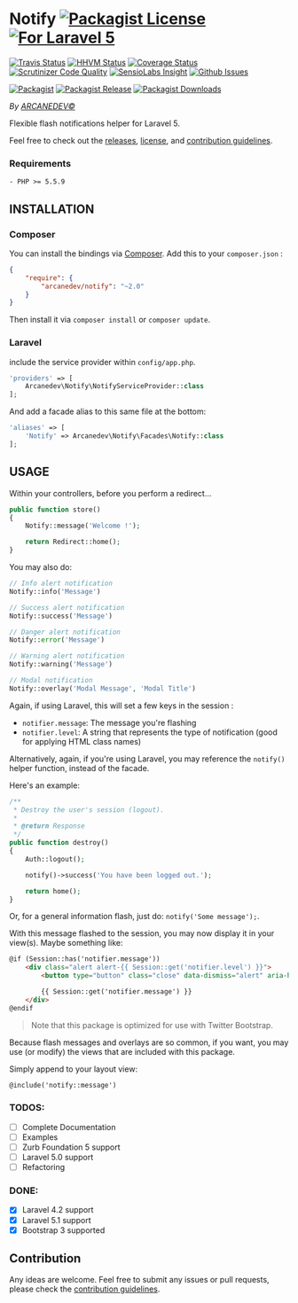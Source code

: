 # Notify [![Packagist License][badge_license]](LICENSE.md) [![For Laravel 5][badge_laravel]](https://github.com/ARCANEDEV/Notify)

[![Travis Status][badge_build]](https://travis-ci.org/ARCANEDEV/Notify)
[![HHVM Status][badge_hhvm]](http://hhvm.h4cc.de/package/arcanedev/notify)
[![Coverage Status][badge_coverage]](https://scrutinizer-ci.com/g/ARCANEDEV/Notify/?branch=master)
[![Scrutinizer Code Quality][badge_quality]](https://scrutinizer-ci.com/g/ARCANEDEV/Notify/?branch=master)
[![SensioLabs Insight][badge_insight]](https://insight.sensiolabs.com/projects/fd28f55f-20e1-48d2-aa63-18a0857d4fae)
[![Github Issues][badge_issues]](https://github.com/ARCANEDEV/Notify/issues)

[![Packagist][badge_package]](https://packagist.org/packages/arcanedev/notify)
[![Packagist Release][badge_release]](https://packagist.org/packages/arcanedev/notify)
[![Packagist Downloads][badge_downloads]](https://packagist.org/packages/arcanedev/notify)

[badge_license]:   http://img.shields.io/packagist/l/arcanedev/notify.svg?style=flat-square
[badge_laravel]:   https://img.shields.io/badge/For%20Laravel-5.x-orange.svg?style=flat-square

[badge_build]:     http://img.shields.io/travis/ARCANEDEV/Notify.svg?style=flat-square
[badge_hhvm]:      https://img.shields.io/hhvm/arcanedev/notify.svg?style=flat-square
[badge_coverage]:  https://img.shields.io/scrutinizer/coverage/g/ARCANEDEV/Notify.svg?style=flat-square
[badge_quality]:   https://img.shields.io/scrutinizer/g/ARCANEDEV/Notify.svg?style=flat-square
[badge_insight]:   https://img.shields.io/sensiolabs/i/fd28f55f-20e1-48d2-aa63-18a0857d4fae.svg?style=flat-square
[badge_issues]:    http://img.shields.io/github/issues/ARCANEDEV/Notify.svg?style=flat-square

[badge_package]:   https://img.shields.io/badge/package-arcanedev/notify-blue.svg?style=flat-square
[badge_release]:   https://img.shields.io/packagist/v/arcanedev/notify.svg?style=flat-square
[badge_downloads]: https://img.shields.io/packagist/dt/arcanedev/notify.svg?style=flat-square

*By [ARCANEDEV&copy;](http://www.arcanedev.net/)*

Flexible flash notifications helper for Laravel 5. 

Feel free to check out the [releases](https://github.com/ARCANEDEV/Notify/releases), [license](LICENSE.md), and [contribution guidelines](CONTRIBUTING.md).

### Requirements
    
    - PHP >= 5.5.9
    
## INSTALLATION

### Composer

You can install the bindings via [Composer](http://getcomposer.org/). Add this to your `composer.json` :

```json
{
    "require": {
        "arcanedev/notify": "~2.0"
    }
}
```

Then install it via `composer install` or `composer update`.

### Laravel

include the service provider within `config/app.php`.

```php
'providers' => [
    Arcanedev\Notify\NotifyServiceProvider::class
];
```

And add a facade alias to this same file at the bottom:

```php
'aliases' => [
    'Notify' => Arcanedev\Notify\Facades\Notify::class
];
```

## USAGE

Within your controllers, before you perform a redirect...

```php
public function store()
{
    Notify::message('Welcome !');

    return Redirect::home();
}
```

You may also do:

```php
// Info alert notification
Notify::info('Message')

// Success alert notification
Notify::success('Message')

// Danger alert notification
Notify::error('Message')

// Warning alert notification
Notify::warning('Message')

// Modal notification
Notify::overlay('Modal Message', 'Modal Title')
```

Again, if using Laravel, this will set a few keys in the session :

  - `notifier.message`: The message you're flashing
  - `notifier.level`: A string that represents the type of notification (good for applying HTML class names)

Alternatively, again, if you're using Laravel, you may reference the `notify()` helper function, instead of the facade.

Here's an example:

```php
/**
 * Destroy the user's session (logout).
 *
 * @return Response
 */
public function destroy()
{
    Auth::logout();

    notify()->success('You have been logged out.');

    return home();
}
```

Or, for a general information flash, just do: `notify('Some message');`.

With this message flashed to the session, you may now display it in your view(s). Maybe something like:

```html
@if (Session::has('notifier.message'))
    <div class="alert alert-{{ Session::get('notifier.level') }}">
        <button type="button" class="close" data-dismiss="alert" aria-hidden="true">&times;</button>

        {{ Session::get('notifier.message') }}
    </div>
@endif
```

> Note that this package is optimized for use with Twitter Bootstrap.

Because flash messages and overlays are so common, if you want, you may use (or modify) the views that are included with this package.

Simply append to your layout view:

```html
@include('notify::message')
```

### TODOS:

  - [ ] Complete Documentation
  - [ ] Examples
  - [ ] Zurb Foundation 5 support 
  - [ ] Laravel 5.0 support
  - [ ] Refactoring

### DONE:
  - [x] Laravel 4.2 support
  - [x] Laravel 5.1 support
  - [x] Bootstrap 3 supported
  
## Contribution

Any ideas are welcome. Feel free to submit any issues or pull requests, please check the [contribution guidelines](CONTRIBUTING.md).
